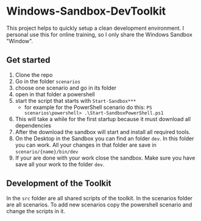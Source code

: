 # Windows-Sandbox-DevToolkit

This project helps to quickly setup a clean development environment. I personal use this for online training, so I only share the Windows Sandbox "Window".

## Get started

1. Clone the repo
2. Go in the folder `scenarios`
3. choose one scenario and go in its folder
4. open in that folder a powershell
5. start the script that starts with `Start-Sandbox***`
   - for example for the PowerShell scenario do this: `PS scenarios\powershell> .\Start-SandboxPowerShell.ps1`
6. This will take a while for the first startup because it must download all dependencies
7. After the download the sandbox will start and install all required tools.
8. On the Desktop in the Sandbox you can find an folder `dev`. In this folder you can work. All your changes in that folder are save in `scenario/{name}/bin/dev`
9. If your are done with your work close the sandbox. Make sure you have save all your work to the folder `dev`.

## Development of the Toolkit

In the `src` folder are all shared scripts of the toolkit. In the scenarios folder are all scenarios. To add new scenarios copy the powershell scenario and change the scripts in it.
